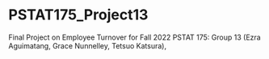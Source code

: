 # PSTAT175_Project13
Final Project on Employee Turnover for Fall 2022 PSTAT 175: Group 13 (Ezra Aguimatang, Grace Nunnelley, Tetsuo Katsura),
